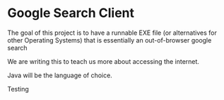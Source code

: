 # Google Search Client

The goal of this project is to have a runnable EXE file (or alternatives for other Operating Systems) that is essentially an out-of-browser google search

We are writing this to teach us more about accessing the internet.

Java will be the language of choice.

Testing